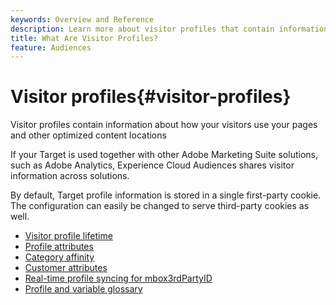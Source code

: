 ```yaml
---
keywords: Overview and Reference
description: Learn more about visitor profiles that contain information about how your visitors use your pages and other optimized content locations.
title: What Are Visitor Profiles?
feature: Audiences
---
```


# Visitor profiles{#visitor-profiles}

Visitor profiles contain information about how your visitors use your pages and other optimized content locations

If your Target is used together with other Adobe Marketing Suite solutions, such as Adobe Analytics, Experience Cloud Audiences shares visitor information across solutions.

By default, Target profile information is stored in a single first-party cookie. The configuration can easily be changed to serve third-party cookies as well. 

- [Visitor profile lifetime](visitor-profile-lifetime.md)
- [Profile attributes](profile-parameters.md)
- [Category affinity](category-affinity.md)
- [Customer attributes](working-with-customer-attributes.md)
- [Real-time profile syncing for mbox3rdPartyID](3rd-party-id.md)
- [Profile and variable glossary](variables-profiles-parameters-methods.md)
